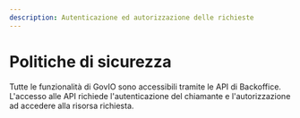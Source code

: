 ```yaml
---
description: Autenticazione ed autorizzazione delle richieste
---
```


# Politiche di sicurezza

Tutte le funzionalità di GovIO sono accessibili tramite le API di Backoffice. L'accesso alle API richiede l'autenticazione del chiamante e l'autorizzazione ad accedere alla risorsa richiesta.

